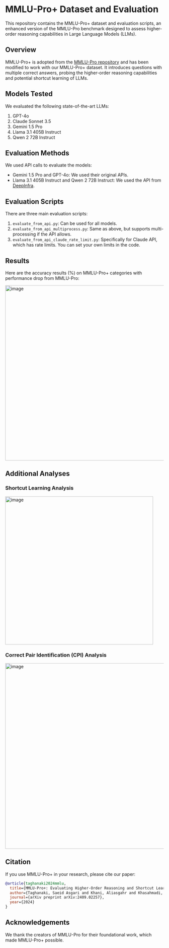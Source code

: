 # MMLU-Pro+ Dataset and Evaluation

This repository contains the MMLU-Pro+ dataset and evaluation scripts, an enhanced version of the MMLU-Pro benchmark designed to assess higher-order reasoning capabilities in Large Language Models (LLMs).

## Overview

MMLU-Pro+ is adopted from the [MMLU-Pro repository](https://github.com/TIGER-AI-Lab/MMLU-Pro) and has been modified to work with our MMLU-Pro+ dataset. It introduces questions with multiple correct answers, probing the higher-order reasoning capabilities and potential shortcut learning of LLMs.

## Models Tested

We evaluated the following state-of-the-art LLMs:

1. GPT-4o
2. Claude Sonnet 3.5
3. Gemini 1.5 Pro
4. Llama 3.1 405B Instruct
5. Qwen 2 72B Instruct

## Evaluation Methods

We used API calls to evaluate the models:

- Gemini 1.5 Pro and GPT-4o: We used their original APIs.
- Llama 3.1 405B Instruct and Qwen 2 72B Instruct: We used the API from [DeepInfra](https://deepinfra.com/).

## Evaluation Scripts

There are three main evaluation scripts:

1. `evaluate_from_api.py`: Can be used for all models.
2. `evaluate_from_api_multiprocess.py`: Same as above, but supports multi-processing if the API allows.
3. `evaluate_from_api_claude_rate_limit.py`: Specifically for Claude API, which has rate limits. You can set your own limits in the code.

## Results

Here are the accuracy results (%) on MMLU-Pro+ categories with performance drop from MMLU-Pro:

<img width="556" alt="image" src="https://github.com/user-attachments/assets/09fc5662-c3b1-445a-844e-abd208d314fc">

## Additional Analyses

### Shortcut Learning Analysis

<img width="470" alt="image" src="https://github.com/user-attachments/assets/a7926785-3f03-4f49-91f4-3527dadf6736">


### Correct Pair Identification (CPI) Analysis

<img width="589" alt="image" src="https://github.com/user-attachments/assets/f0361ae5-8cb1-45ab-a02b-8e27be2a7cd6">


## Citation

If you use MMLU-Pro+ in your research, please cite our paper:

```bibtex
@article{taghanaki2024mmlu,
  title={MMLU-Pro+: Evaluating Higher-Order Reasoning and Shortcut Learning in LLMs},
  author={Taghanaki, Saeid Asgari and Khani, Aliasgahr and Khasahmadi, Amir},
  journal={arXiv preprint arXiv:2409.02257},
  year={2024}
}
```


## Acknowledgements

We thank the creators of MMLU-Pro for their foundational work, which made MMLU-Pro+ possible.
